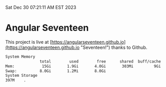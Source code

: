 Sat Dec 30 07:21:11 AM EST 2023

# Angular Seventeen


This project is live at [https://angularseventeen.github.io](https://angularseventeen.github.io "Seventeen!") thanks to Github.

```bash
System Memory
               total        used        free      shared  buff/cache   available
Mem:            15Gi       1.9Gi       4.0Gi       303Mi         9Gi        13Gi
Swap:          8.0Gi       1.2Mi       8.0Gi
System Storage
397M	.
